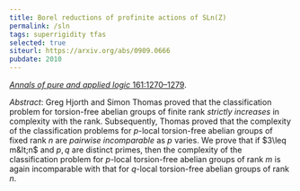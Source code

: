 ```yaml
---
title: Borel reductions of profinite actions of SLn(Z)
permalink: /sln
tags: superrigidity tfas
selected: true
siteurl: https://arxiv.org/abs/0909.0666
pubdate: 2010
---
```


[*Annals of pure and applied logic* 161:1270–1279](http://dx.doi.org/10.1016/j.apal.2010.03.003).<!--more-->

*Abstract*: Greg Hjorth and Simon Thomas proved that the classification problem for torsion-free abelian groups of finite rank *strictly increases* in complexity with the rank.  Subsequently, Thomas proved that the complexity of the classification problems for $p$-local torsion-free abelian groups of fixed rank $n$ are *pairwise incomparable* as $p$ varies.  We prove that if $3\leq m&lt;n$ and $p,q$ are distinct primes, then the complexity of the classification problem for $p$-local torsion-free abelian groups of rank $m$ is again incomparable with that for $q$-local torsion-free abelian groups of rank $n$.
